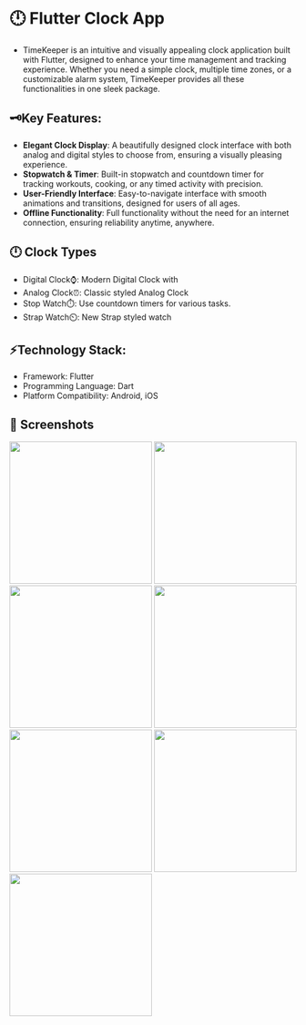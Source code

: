 # 🕛 Flutter Clock App

* TimeKeeper is an intuitive and visually appealing clock application built with Flutter, designed to enhance your time management and tracking experience. Whether you need a simple clock, multiple time zones, or a customizable alarm system, TimeKeeper provides all these functionalities in one sleek package.


## 🗝️Key Features:
* **Elegant Clock Display**: A beautifully designed clock interface with both analog and digital styles to choose from, ensuring a visually pleasing experience.
* **Stopwatch & Timer**: Built-in stopwatch and countdown timer for tracking workouts, cooking, or any timed activity with precision.
* **User-Friendly Interface**: Easy-to-navigate interface with smooth animations and transitions, designed for users of all ages.
* **Offline Functionality**: Full functionality without the need for an internet connection, ensuring reliability anytime, anywhere.



## 🕛 Clock Types

- Digital Clock⌚: Modern Digital Clock with
- Analog Clock⏰: Classic styled Analog Clock
- Stop Watch⏱️: Use countdown timers for various tasks.
- Strap Watch⏲️: New Strap styled watch

## ⚡Technology Stack:
- Framework: Flutter
- Programming Language: Dart
- Platform Compatibility: Android, iOS

  
## 📸 Screenshots
<img src="https://github.com/Ruhi-Radadiya/timer_app/assets/150025610/ba7a03fb-bbd1-4f50-af1b-9c2e87549d21" width=250px>
<img src="https://github.com/Ruhi-Radadiya/timer_app/assets/150025610/17aa06e7-1a66-44bb-884d-0bddae180e3d" width=250px>
<img src="https://github.com/Ruhi-Radadiya/timer_app/assets/150025610/66d5906b-f9f5-47f3-a68a-c742f68354dc" width=250px>
<img src="https://github.com/Ruhi-Radadiya/timer_app/assets/150025610/255d1d9a-bfd2-4dc1-9c30-229b97010e85" width=250px>
<img src="https://github.com/Ruhi-Radadiya/timer_app/assets/150025610/4eb68f42-e16e-4a04-ba8b-8fd67af0ae9d" width=250px>
<img src="https://github.com/Ruhi-Radadiya/timer_app/assets/150025610/a7bec185-21a4-4334-ab29-494bc5b2d1e8" width=250px>
<img src="https://github.com/Ruhi-Radadiya/timer_app/assets/150025610/10a4f140-df37-4049-86c8-42603b950ec4" width=250px>


